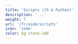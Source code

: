 ```yaml
---
title: 'Scripts (JS & Python)'
description: '...'
weight: 7
url: '/fr/aide/scripts'
icon: 'code'
color: bg-stone-100
---
```

